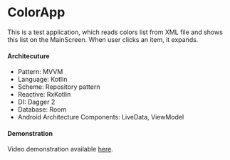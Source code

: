 # ColorApp

This is a test application, which reads colors list from XML file and shows this list on the MainScreen. When user clicks an item, it expands.

#### Architecuture

- Pattern: MVVM
- Language: Kotlin
- Scheme: Repository pattern
- Reactive: RxKotlin
- DI: Dagger 2
- Database: Room
- Android Architecture Components: LiveData, ViewModel

#### Demonstration

Video demonstration available <a href="https://youtu.be/vKuPeFzBwrM">here</a>.
